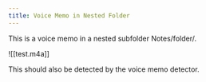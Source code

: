 ```yaml
---
title: Voice Memo in Nested Folder
---
```


This is a voice memo in a nested subfolder Notes/folder/.

![[test.m4a]]

This should also be detected by the voice memo detector.